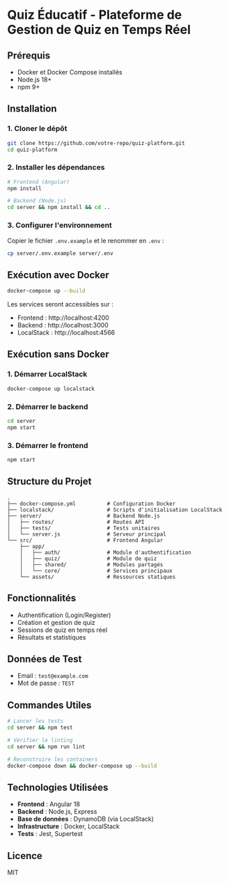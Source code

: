 # Quiz Éducatif - Plateforme de Gestion de Quiz en Temps Réel

## Prérequis
- Docker et Docker Compose installés
- Node.js 18+
- npm 9+

## Installation

### 1. Cloner le dépôt
```bash
git clone https://github.com/votre-repo/quiz-platform.git
cd quiz-platform
```

### 2. Installer les dépendances
```bash
# Frontend (Angular)
npm install

# Backend (Node.js)
cd server && npm install && cd ..
```

### 3. Configurer l'environnement
Copier le fichier `.env.example` et le renommer en `.env` :
```bash
cp server/.env.example server/.env
```

## Exécution avec Docker
```bash
docker-compose up --build
```

Les services seront accessibles sur :
- Frontend : http://localhost:4200
- Backend : http://localhost:3000
- LocalStack : http://localhost:4566

## Exécution sans Docker

### 1. Démarrer LocalStack
```bash
docker-compose up localstack
```

### 2. Démarrer le backend
```bash
cd server
npm start
```

### 3. Démarrer le frontend
```bash
npm start
```

## Structure du Projet
```
.
├── docker-compose.yml          # Configuration Docker
├── localstack/                 # Scripts d'initialisation LocalStack
├── server/                     # Backend Node.js
│   ├── routes/                 # Routes API
│   ├── tests/                  # Tests unitaires
│   └── server.js               # Serveur principal
└── src/                        # Frontend Angular
    ├── app/                    
    │   ├── auth/               # Module d'authentification
    │   ├── quiz/               # Module de quiz
    │   ├── shared/             # Modules partagés
    │   └── core/               # Services principaux
    └── assets/                 # Ressources statiques
```

## Fonctionnalités
- Authentification (Login/Register)
- Création et gestion de quiz
- Sessions de quiz en temps réel
- Résultats et statistiques

## Données de Test
- Email : `test@example.com`
- Mot de passe : `TEST`

## Commandes Utiles
```bash
# Lancer les tests
cd server && npm test

# Vérifier le linting
cd server && npm run lint

# Reconstruire les containers
docker-compose down && docker-compose up --build
```

## Technologies Utilisées
- **Frontend** : Angular 18
- **Backend** : Node.js, Express
- **Base de données** : DynamoDB (via LocalStack)
- **Infrastructure** : Docker, LocalStack
- **Tests** : Jest, Supertest

## Licence
MIT
